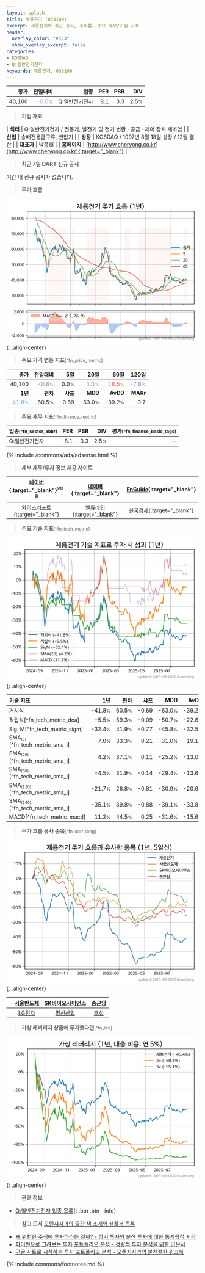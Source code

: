 ```yaml
---
layout: splash
title: 제룡전기 (033100)
excerpt: 제룡전기의 최근 공시, 수익률, 주요 재무/기술 지표
header:
  overlay_color: "#333"
  show_overlay_excerpt: false
categories:
- KOSDAQ
- Q:일반전기전자
keywords: 제룡전기, 033100
---
```


| **종가** | **전일대비** | **업종** | **PER** | **PBR** | **DIV** |
| -------: | -----------: | -------: | ------: | ------: | ------: |
| 40,100 | <span style="color: cornflowerblue">-0.6<small>%</small></span> | Q:일반전기전자 | 8.1 | 3.3 | 2.5<small>%</small> |

<!-- more -->


> **기업 개요**<a id="company"></a>

| <span style="white-space:nowrap;">**섹터**</span> | Q:일반전기전자 / 전동기, 발전기 및 전기 변환 · 공급 · 제어 장치 제조업 |
| <span style="white-space:nowrap;">**산업**</span> | 송배전용금구류, 변압기 |
| <span style="white-space:nowrap;">**상장**</span> | KOSDAQ / 1997년 8월 18일 상장 / 12월 결산 |
| <span style="white-space:nowrap;">**대표자**</span> | 박종태 |
| <span style="white-space:nowrap;">**홈페이지**</span> | [http://www.cheryong.co.kr](http://www.cheryong.co.kr){:target="_blank"} |


> **최근 7일 DART 신규 공시**<a id="dart"></a>

기간 내 신규 공시가 없습니다.


> **주가 흐름**<a id="price"></a>

![033100](/stock/images/033100.png){: .align-center}


> **주요 가격 변동 지표**<small>[^fn_price_metric]</small>

| **종가** | **전일대비** | **5일** | **20일** | **60일** | **120일** |
| -------: | -----------: | ------: | -------: | -------: | --------: |
| 40,100 | <span style="color: cornflowerblue">-0.6<small>%</small></span> | 0.0<small>%</small> | <span style="color: tomato">1.1<small>%</small></span> | <span style="color: tomato">18.5<small>%</small></span> | <span style="color: cornflowerblue">-7.8<small>%</small></span> |
| **1년** | **편차** | **샤프** | **MDD** | **AvDD** | **MARr** |
| <span style="color: cornflowerblue">-41.8<small>%</small></span> | 60.5<small>%</small> | -0.69 | -63.0<small>%</small> | -39.2<small>%</small> | 0.7 |


> **주요 재무 지표**<small>[^fn_finance_metric]</small>

| **업종**<small>[^fn_sector_abbr]</small> | **PER** | **PBR** | **DIV** | **평가**<small>[^fn_finance_basic_tags]</small> |
| :--------------------------------------- | ------: | ------: | ------: | ----------------------------------------------: |
| Q:일반전기전자 | 8.1 | 3.3 | 2.5<small>%</small> | - |



{% include /commons/ads/adsense.html %}

> **세부 재무/투자 정보 제공 사이트**

| [네이버](https://m.stock.naver.com/domestic/stock/033100/finance/summary){:target="_blank"}<sup><small>모바일</small></sup> | [네이버](https://finance.naver.com/item/coinfo.naver?code=033100){:target="_blank"} | [FnGuide](https://comp.fnguide.com/SVO2/ASP/SVD_Invest.asp?gicode=A033100&MenuYn=Y){:target="_blank"} |
| :---: | :---: | :---: |
| [와이즈리포트](https://comp.wisereport.co.kr/company/c1040001.aspx?cmp_cd=033100){:target="_blank"} | [밸류라인](https://www.valueline.co.kr/finance/summary/033100){:target="_blank"} | [한국경제](https://markets.hankyung.com/stock/033100/financial-summary){:target="_blank"} |


> **주요 기술 지표**<small>[^fn_tech_metric]</small>


![033100](/stock/images/033100_tech.png){: .align-center}

| **기술 지표** | **1년** | **편차** | **샤프** | **MDD** | **AvDD** |
| :------------ | ------: | -----------: | -------: | ------: | -------: |
| 거치식 | -41.8<small>%</small> | 60.5<small>%</small> | -0.69 | -63.0<small>%</small> | -39.2<small>%</small> |
| 적립식[^fn_tech_metric_dca] | -5.5<small>%</small> | 59.3<small>%</small> | -0.09 | -50.7<small>%</small> | -22.6<small>%</small> |
| Sig. M[^fn_tech_metric_sigm] | -32.4<small>%</small> | 41.9<small>%</small> | -0.77 | -45.8<small>%</small> | -32.5<small>%</small> |
| SMA<small><sub>(5)</sub></small>[^fn_tech_metric_sma_i] | -7.0<small>%</small> | 33.3<small>%</small> | -0.21 | -31.0<small>%</small> | -19.1<small>%</small> |
| SMA<small><sub>(20)</sub></small>[^fn_tech_metric_sma_i] | 4.2<small>%</small> | 37.1<small>%</small> | 0.11 | -25.2<small>%</small> | -13.0<small>%</small> |
| SMA<small><sub>(60)</sub></small>[^fn_tech_metric_sma_i] | -4.5<small>%</small> | 31.9<small>%</small> | -0.14 | -29.4<small>%</small> | -13.6<small>%</small> |
| SMA<small><sub>(120)</sub></small>[^fn_tech_metric_sma_i] | -21.7<small>%</small> | 26.8<small>%</small> | -0.81 | -30.9<small>%</small> | -20.6<small>%</small> |
| SMA<small><sub>(240)</sub></small>[^fn_tech_metric_sma_i] | -35.1<small>%</small> | 39.8<small>%</small> | -0.88 | -39.1<small>%</small> | -33.8<small>%</small> |
| MACD[^fn_tech_metric_macd] | 11.2<small>%</small> | 44.5<small>%</small> | 0.25 | -31.6<small>%</small> | -15.6<small>%</small> |


> **주가 흐름 유사 종목**<a id="corr"></a><small>[^fn_corr_long]</small>

![033100](/stock/images/033100_corr.png){: .align-center}

|       | [서울반도체](/046890/) | [SK바이오사이언스](/302440/) | [종근당](/185750/) |
| :---: | :------------------------------------: | :------------------------------------: | :------------------------------------: |
|       | [LG전자](/066570/) | [명신산업](/009900/) | [후성](/093370/) |


> **가상 레버리지 상품에 투자했다면**<a id="2x"></a><small>[^fn_lev]</small>

![033100](/stock/images/033100_2x.png){: .align-center}


> **관련 정보**

- [Q:일반전기전자 업종 목록](/stats/sector/kosdaq_업종_일반전기전자_종목/){: .btn .btn--info}

> **참고 도서** [오렌지사과의 출간 책 소개와 샘플북 목록](https://kongdori.tistory.com/691)

- [왜 위험한 주식에 투자하라는 걸까? - 장기 투자와 분산 투자에 대한 통계학적 시각](https://kongdori.tistory.com/421)
- [파이썬으로 그려보는 투자 포트폴리오 분석  - 정량적 투자 분석을 위한 입문서](https://kongdori.tistory.com/643)
- [구글 시트로 시작하는 투자 포트폴리오 분석 - 오렌지사과의 불친절한 워크북](https://kongdori.tistory.com/449)


{% include commons/footnotes.md %}